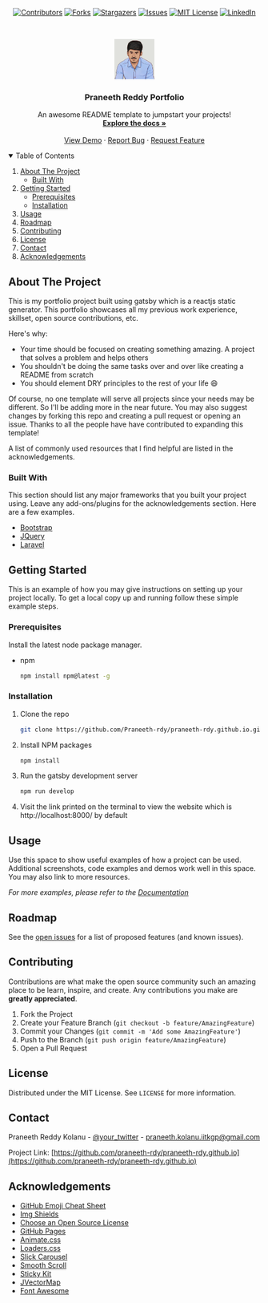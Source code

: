 
<div style="text-align:center;">

[![Contributors][contributors-shield]][contributors-url]
[![Forks][forks-shield]][forks-url]
[![Stargazers][stars-shield]][stars-url]
[![Issues][issues-shield]][issues-url]
[![MIT License][license-shield]][license-url]
[![LinkedIn][linkedin-shield]][linkedin-url]

</div>

<!-- PROJECT LOGO -->
<br />
<p align="center">
  <a href="https://github.com/praneeth-rdy/praneeth-rdy.github.io">
    <img src="./src/content/images/home/about.png" alt="Logo" width="80" height="80">
  </a>

  <h3 align="center">Praneeth Reddy Portfolio</h3>

  <p align="center">
    An awesome README template to jumpstart your projects!
    <br />
    <a href="https://github.com/praneeth-rdy/praneeth-rdy.github.io"><strong>Explore the docs »</strong></a>
    <br />
    <br />
    <a href="https://github.com/praneeth-rdy/praneeth-rdy.github.io">View Demo</a>
    ·
    <a href="https://github.com/praneeth-rdy/praneeth-rdy.github.io/issues">Report Bug</a>
    ·
    <a href="https://github.com/praneeth-rdy/praneeth-rdy.github.io/issues">Request Feature</a>
  </p>
</p>

<!-- TABLE OF CONTENTS -->
<details open="open">
  <summary>Table of Contents</summary>
  <ol>
    <li>
      <a href="#about-the-project">About The Project</a>
      <ul>
        <li><a href="#built-with">Built With</a></li>
      </ul>
    </li>
    <li>
      <a href="#getting-started">Getting Started</a>
      <ul>
        <li><a href="#prerequisites">Prerequisites</a></li>
        <li><a href="#installation">Installation</a></li>
      </ul>
    </li>
    <li><a href="#usage">Usage</a></li>
    <li><a href="#roadmap">Roadmap</a></li>
    <li><a href="#contributing">Contributing</a></li>
    <li><a href="#license">License</a></li>
    <li><a href="#contact">Contact</a></li>
    <li><a href="#acknowledgements">Acknowledgements</a></li>
  </ol>
</details>

<!-- ABOUT THE PROJECT -->

## About The Project

<!-- [![Product Name Screen Shot][product-screenshot]](https://example.com) -->

This is my portfolio project built using gatsby which is a reactjs static generator. This portfolio showcases all my previous work experience, skillset, open source contributions, etc. 

Here's why:

- Your time should be focused on creating something amazing. A project that solves a problem and helps others
- You shouldn't be doing the same tasks over and over like creating a README from scratch
- You should element DRY principles to the rest of your life :smile:

Of course, no one template will serve all projects since your needs may be different. So I'll be adding more in the near future. You may also suggest changes by forking this repo and creating a pull request or opening an issue. Thanks to all the people have have contributed to expanding this template!

A list of commonly used resources that I find helpful are listed in the acknowledgements.

### Built With

This section should list any major frameworks that you built your project using. Leave any add-ons/plugins for the acknowledgements section. Here are a few examples.

- [Bootstrap](https://getbootstrap.com)
- [JQuery](https://jquery.com)
- [Laravel](https://laravel.com)

<!-- GETTING STARTED -->

## Getting Started

This is an example of how you may give instructions on setting up your project locally.
To get a local copy up and running follow these simple example steps.

### Prerequisites

Install the latest node package manager.

- npm
  ```sh
  npm install npm@latest -g
  ```

### Installation

1. Clone the repo
   ```sh
   git clone https://github.com/Praneeth-rdy/praneeth-rdy.github.io.git
   ```
2. Install NPM packages
   ```sh
   npm install
   ```
3. Run the gatsby development server
   ```sh
   npm run develop
   ```
4. Visit the link printed on the terminal to view the website which is http://localhost:8000/ by default

<!-- USAGE EXAMPLES -->

## Usage

Use this space to show useful examples of how a project can be used. Additional screenshots, code examples and demos work well in this space. You may also link to more resources.

_For more examples, please refer to the [Documentation](https://example.com)_

<!-- ROADMAP -->

## Roadmap

See the [open issues](https://github.com/praneeth-rdy/praneeth-rdy.github.io/issues) for a list of proposed features (and known issues).

<!-- CONTRIBUTING -->

## Contributing

Contributions are what make the open source community such an amazing place to be learn, inspire, and create. Any contributions you make are **greatly appreciated**.

1. Fork the Project
2. Create your Feature Branch (`git checkout -b feature/AmazingFeature`)
3. Commit your Changes (`git commit -m 'Add some AmazingFeature'`)
4. Push to the Branch (`git push origin feature/AmazingFeature`)
5. Open a Pull Request

<!-- LICENSE -->

## License

Distributed under the MIT License. See `LICENSE` for more information.

<!-- CONTACT -->

## Contact

Praneeth Reddy Kolanu - [@your_twitter](https://twitter.com/your_username) - praneeth.kolanu.iitkgp@gmail.com

Project Link: [https://github.com/praneeth-rdy/praneeth-rdy.github.io](https://github.com/praneeth-rdy/praneeth-rdy.github.io)

<!-- ACKNOWLEDGEMENTS -->

## Acknowledgements

- [GitHub Emoji Cheat Sheet](https://www.webpagefx.com/tools/emoji-cheat-sheet)
- [Img Shields](https://shields.io)
- [Choose an Open Source License](https://choosealicense.com)
- [GitHub Pages](https://pages.github.com)
- [Animate.css](https://daneden.github.io/animate.css)
- [Loaders.css](https://connoratherton.com/loaders)
- [Slick Carousel](https://kenwheeler.github.io/slick)
- [Smooth Scroll](https://github.com/cferdinandi/smooth-scroll)
- [Sticky Kit](http://leafo.net/sticky-kit)
- [JVectorMap](http://jvectormap.com)
- [Font Awesome](https://fontawesome.com)

<!-- MARKDOWN LINKS & IMAGES -->
<!-- https://www.markdownguide.org/basic-syntax/#reference-style-links -->

[contributors-shield]: https://img.shields.io/github/contributors/praneeth-rdy/praneeth-rdy.github.io
[contributors-url]: https://github.com/praneeth-rdy/praneeth-rdy.github.io/graphs/contributors
[forks-shield]: https://img.shields.io/github/forks/praneeth-rdy/praneeth-rdy.github.io
[forks-url]: https://github.com/praneeth-rdy/praneeth-rdy.github.io/network/members
[stars-shield]: https://img.shields.io/github/stars/praneeth-rdy/praneeth-rdy.github.io
[stars-url]: https://github.com/praneeth-rdy/praneeth-rdy.github.io/stargazers
[issues-shield]: https://img.shields.io/github/issues/praneeth-rdy/praneeth-rdy.github.io
[issues-url]: https://github.com/praneeth-rdy/praneeth-rdy.github.io/issues
[license-shield]: https://img.shields.io/github/license/praneeth-rdy/praneeth-rdy.github.io
[license-url]: https://github.com/praneeth-rdy/praneeth-rdy.github.io/blob/master/LICENSE.txt
[linkedin-shield]: https://img.shields.io/badge/-LinkedIn-black?logo=linkedin&colorB=555
[linkedin-url]: https://linkedin.com/in/praneeth-
[product-screenshot]: readme-images/screenshot.png
